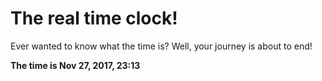 # The real time clock!

Ever wanted to know what the time is? Well, your journey is about to end!

**The time is Nov 27, 2017, 23:13**